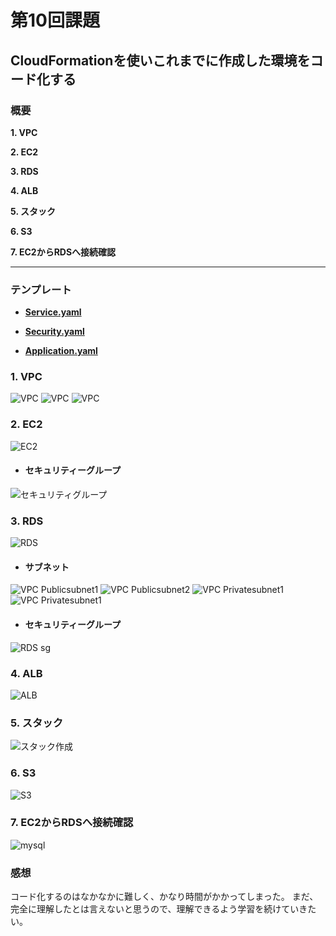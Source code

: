 # 第10回課題

## **CloudFormation**を使いこれまでに作成した環境をコード化する

### 概要

**1. VPC**

**2. EC2**

**3. RDS**

**4. ALB**

**5. スタック**

**6. S3**

**7. EC2からRDSへ接続確認**

* * *

### テンプレート

-  [**Service.yaml**](CloudFormation/Service.yaml)

-  [**Security.yaml**](CloudFormation/Security.yaml)

-  [**Application.yaml**](CloudFormation/Application.yaml)

 
### **1. VPC**

 ![VPC](images/lecture10/VPC1.png)
 ![VPC](images/lecture10/VPC2.png)
 ![VPC](images/lecture10/VPC3.png)

### **2. EC2**

 ![EC2](images/lecture10/EC2.png)

- #### セキュリティーグループ

![セキュリティグループ](images/lecture10/セキュリティグループ.png)


### **3. RDS**
    
 ![RDS](images/lecture10/RDS.png)

- #### サブネット

 ![VPC Publicsubnet1](images/lecture10/Publicsubnet1.png)
 ![VPC Publicsubnet2](images/lecture10/Publicsubnet2.png)
 ![VPC Privatesubnet1](images/lecture10/Privatesubnet1.png)
 ![VPC Privatesubnet1](images/lecture10/Privatesubnet2.png)

- #### セキュリティーグループ

 ![RDS sg](images/lecture10/RDSセキュリティグループ.png)


### **4. ALB**

 ![ALB](images/lecture10/ALB.png)

### **5. スタック**

 ![スタック作成](images/lecture10/スタック.png)


### **6. S3**

 ![S3](images/lecture10/S3.png)


### **7. EC2からRDSへ接続確認**

 ![mysql](images/lecture10/EC2からRDSへ接続確認.png)  


### **感想**
コード化するのはなかなかに難しく、かなり時間がかかってしまった。
まだ、完全に理解したとは言えないと思うので、理解できるよう学習を続けていきたい。
